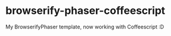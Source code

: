browserify-phaser-coffeescript
==============================

My BrowserifyPhaser template, now working with Coffeescript :D
